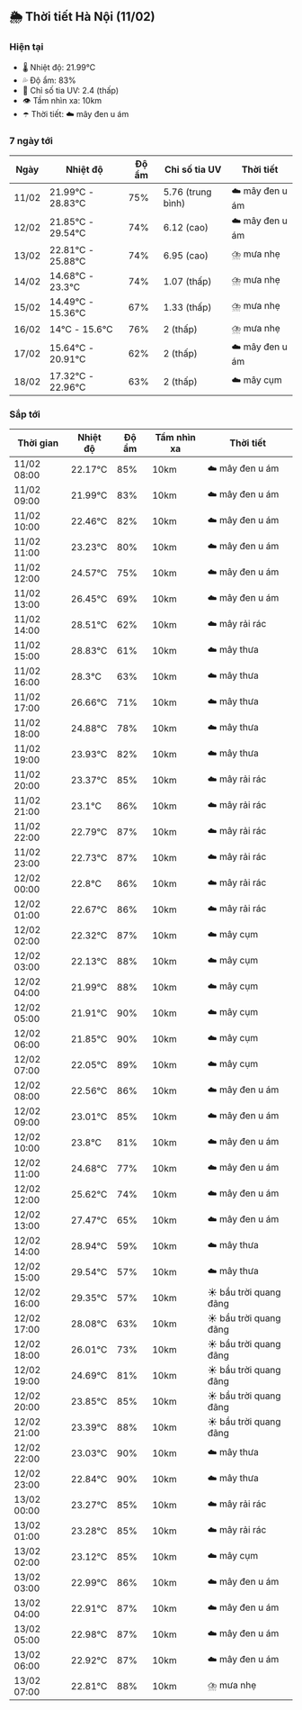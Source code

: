 ## 🌦️ Thời tiết Hà Nội (11/02)

### Hiện tại

- 🌡️ Nhiệt độ: 21.99℃
- 💦 Độ ẩm: 83%
- 🌟 Chỉ số tia UV: 2.4 (thấp)
- 👁️ Tầm nhìn xa: 10km
- ☂️ Thời tiết: ☁️ mây đen u ám

### 7 ngày tới

| Ngày | Nhiệt độ | Độ ẩm | Chỉ số tia UV | Thời tiết |
| --- | --- | --- | --- | --- |
| 11/02 | 21.99℃ - 28.83℃ | 75% | 5.76 (trung bình) | ☁️ mây đen u ám |
| 12/02 | 21.85℃ - 29.54℃ | 74% | 6.12 (cao) | ☁️ mây đen u ám |
| 13/02 | 22.81℃ - 25.88℃ | 74% | 6.95 (cao) | ⛈️ mưa nhẹ |
| 14/02 | 14.68℃ - 23.3℃ | 74% | 1.07 (thấp) | ⛈️ mưa nhẹ |
| 15/02 | 14.49℃ - 15.36℃ | 67% | 1.33 (thấp) | ⛈️ mưa nhẹ |
| 16/02 | 14℃ - 15.6℃ | 76% | 2 (thấp) | ⛈️ mưa nhẹ |
| 17/02 | 15.64℃ - 20.91℃ | 62% | 2 (thấp) | ☁️ mây đen u ám |
| 18/02 | 17.32℃ - 22.96℃ | 63% | 2 (thấp) | ☁️ mây cụm |

### Sắp tới

| Thời gian | Nhiệt độ | Độ ẩm | Tầm nhìn xa | Thời tiết |
| --- | --- | --- | --- | --- |
| 11/02 08:00 | 22.17℃ | 85% | 10km | ☁️ mây đen u ám |
| 11/02 09:00 | 21.99℃ | 83% | 10km | ☁️ mây đen u ám |
| 11/02 10:00 | 22.46℃ | 82% | 10km | ☁️ mây đen u ám |
| 11/02 11:00 | 23.23℃ | 80% | 10km | ☁️ mây đen u ám |
| 11/02 12:00 | 24.57℃ | 75% | 10km | ☁️ mây đen u ám |
| 11/02 13:00 | 26.45℃ | 69% | 10km | ☁️ mây đen u ám |
| 11/02 14:00 | 28.51℃ | 62% | 10km | ☁️ mây rải rác |
| 11/02 15:00 | 28.83℃ | 61% | 10km | ☁️ mây thưa |
| 11/02 16:00 | 28.3℃ | 63% | 10km | ☁️ mây thưa |
| 11/02 17:00 | 26.66℃ | 71% | 10km | ☁️ mây thưa |
| 11/02 18:00 | 24.88℃ | 78% | 10km | ☁️ mây thưa |
| 11/02 19:00 | 23.93℃ | 82% | 10km | ☁️ mây thưa |
| 11/02 20:00 | 23.37℃ | 85% | 10km | ☁️ mây rải rác |
| 11/02 21:00 | 23.1℃ | 86% | 10km | ☁️ mây rải rác |
| 11/02 22:00 | 22.79℃ | 87% | 10km | ☁️ mây rải rác |
| 11/02 23:00 | 22.73℃ | 87% | 10km | ☁️ mây rải rác |
| 12/02 00:00 | 22.8℃ | 86% | 10km | ☁️ mây rải rác |
| 12/02 01:00 | 22.67℃ | 86% | 10km | ☁️ mây rải rác |
| 12/02 02:00 | 22.32℃ | 87% | 10km | ☁️ mây cụm |
| 12/02 03:00 | 22.13℃ | 88% | 10km | ☁️ mây cụm |
| 12/02 04:00 | 21.99℃ | 88% | 10km | ☁️ mây cụm |
| 12/02 05:00 | 21.91℃ | 90% | 10km | ☁️ mây cụm |
| 12/02 06:00 | 21.85℃ | 90% | 10km | ☁️ mây cụm |
| 12/02 07:00 | 22.05℃ | 89% | 10km | ☁️ mây cụm |
| 12/02 08:00 | 22.56℃ | 86% | 10km | ☁️ mây đen u ám |
| 12/02 09:00 | 23.01℃ | 85% | 10km | ☁️ mây đen u ám |
| 12/02 10:00 | 23.8℃ | 81% | 10km | ☁️ mây đen u ám |
| 12/02 11:00 | 24.68℃ | 77% | 10km | ☁️ mây đen u ám |
| 12/02 12:00 | 25.62℃ | 74% | 10km | ☁️ mây đen u ám |
| 12/02 13:00 | 27.47℃ | 65% | 10km | ☁️ mây đen u ám |
| 12/02 14:00 | 28.94℃ | 59% | 10km | ☁️ mây thưa |
| 12/02 15:00 | 29.54℃ | 57% | 10km | ☁️ mây thưa |
| 12/02 16:00 | 29.35℃ | 57% | 10km | ☀️ bầu trời quang đãng |
| 12/02 17:00 | 28.08℃ | 63% | 10km | ☀️ bầu trời quang đãng |
| 12/02 18:00 | 26.01℃ | 73% | 10km | ☀️ bầu trời quang đãng |
| 12/02 19:00 | 24.69℃ | 81% | 10km | ☀️ bầu trời quang đãng |
| 12/02 20:00 | 23.85℃ | 85% | 10km | ☀️ bầu trời quang đãng |
| 12/02 21:00 | 23.39℃ | 88% | 10km | ☀️ bầu trời quang đãng |
| 12/02 22:00 | 23.03℃ | 90% | 10km | ☁️ mây thưa |
| 12/02 23:00 | 22.84℃ | 90% | 10km | ☁️ mây thưa |
| 13/02 00:00 | 23.27℃ | 85% | 10km | ☁️ mây rải rác |
| 13/02 01:00 | 23.28℃ | 85% | 10km | ☁️ mây rải rác |
| 13/02 02:00 | 23.12℃ | 85% | 10km | ☁️ mây cụm |
| 13/02 03:00 | 22.99℃ | 86% | 10km | ☁️ mây đen u ám |
| 13/02 04:00 | 22.91℃ | 87% | 10km | ☁️ mây đen u ám |
| 13/02 05:00 | 22.98℃ | 87% | 10km | ☁️ mây đen u ám |
| 13/02 06:00 | 22.92℃ | 87% | 10km | ☁️ mây đen u ám |
| 13/02 07:00 | 22.81℃ | 88% | 10km | ⛈️ mưa nhẹ |
